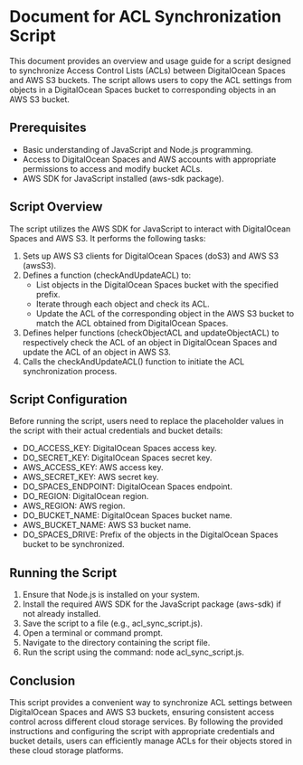 # Document for ACL Synchronization Script

This document provides an overview and usage guide for a script designed to synchronize Access Control Lists (ACLs) between DigitalOcean Spaces and AWS S3 buckets. The script allows users to copy the ACL settings from objects in a DigitalOcean Spaces bucket to corresponding objects in an AWS S3 bucket.

## Prerequisites

- Basic understanding of JavaScript and Node.js programming.
- Access to DigitalOcean Spaces and AWS accounts with appropriate permissions to access and modify bucket ACLs.
- AWS SDK for JavaScript installed (aws-sdk package).

## Script Overview

The script utilizes the AWS SDK for JavaScript to interact with DigitalOcean Spaces and AWS S3. It performs the following tasks:
1. Sets up AWS S3 clients for DigitalOcean Spaces (doS3) and AWS S3 (awsS3).
2. Defines a function (checkAndUpdateACL) to:
    - List objects in the DigitalOcean Spaces bucket with the specified prefix.
    - Iterate through each object and check its ACL.
    - Update the ACL of the corresponding object in the AWS S3 bucket to match the ACL obtained from DigitalOcean Spaces.
3. Defines helper functions (checkObjectACL and updateObjectACL) to respectively check the ACL of an object in DigitalOcean Spaces and update the ACL of an object in AWS S3.
4. Calls the checkAndUpdateACL() function to initiate the ACL synchronization process.

## Script Configuration 

Before running the script, users need to replace the placeholder values in the script with their actual credentials and bucket details:

- DO_ACCESS_KEY: DigitalOcean Spaces access key.
- DO_SECRET_KEY: DigitalOcean Spaces secret key.
- AWS_ACCESS_KEY: AWS access key.
- AWS_SECRET_KEY: AWS secret key.
- DO_SPACES_ENDPOINT: DigitalOcean Spaces endpoint.
- DO_REGION: DigitalOcean region.
- AWS_REGION: AWS region.
- DO_BUCKET_NAME: DigitalOcean Spaces bucket name.
- AWS_BUCKET_NAME: AWS S3 bucket name.
- DO_SPACES_DRIVE: Prefix of the objects in the DigitalOcean Spaces bucket to be synchronized.

## Running the Script

1. Ensure that Node.js is installed on your system.
2. Install the required AWS SDK for the JavaScript package (aws-sdk) if not already installed.
3. Save the script to a file (e.g., acl_sync_script.js).
4. Open a terminal or command prompt.
5. Navigate to the directory containing the script file.
6. Run the script using the command: node acl_sync_script.js.


## Conclusion 

This script provides a convenient way to synchronize ACL settings between DigitalOcean Spaces and AWS S3 buckets, ensuring consistent access control across different cloud storage services. By following the provided instructions and configuring the script with appropriate credentials and bucket details, users can efficiently manage ACLs for their objects stored in these cloud storage platforms.